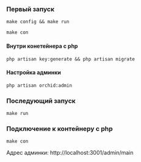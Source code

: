 ### Первый запуск
```shell
make config && make run
```
```shell
make con
```
#### Внутри конетейнера с php
```shell
php artisan key:generate && php artisan migrate
```
#### Настройка админки
```shell
php artisan orchid:admin
```
### Последующий запуск
```shell
make run
```
### Подключение к контейнеру с php
```shell
make con
```
Адрес админки: http://localhost:3001/admin/main